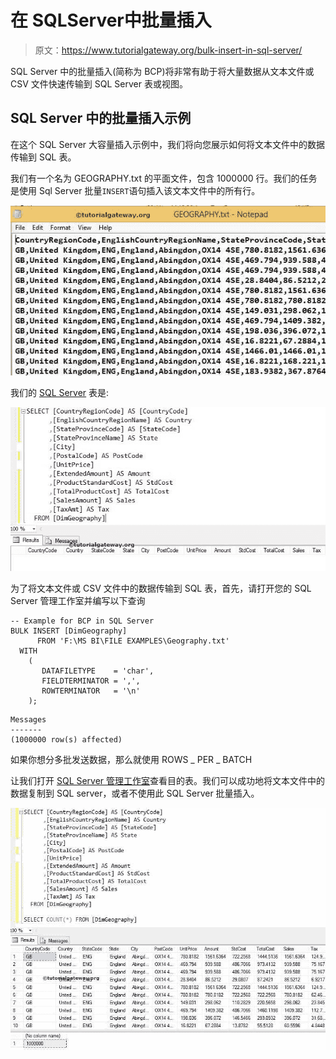 # 在 SQLServer中批量插入

> 原文：<https://www.tutorialgateway.org/bulk-insert-in-sql-server/>

SQL Server 中的批量插入(简称为 BCP)将非常有助于将大量数据从文本文件或 CSV 文件快速传输到 SQL Server 表或视图。

## SQL Server 中的批量插入示例

在这个 SQL Server 大容量插入示例中，我们将向您展示如何将文本文件中的数据传输到 SQL 表。

我们有一个名为 GEOGRAPHY.txt 的平面文件，包含 1000000 行。我们的任务是使用 Sql Server 批量`INSERT`语句插入该文本文件中的所有行。

![BULK INSERT in SQL Server 1](img/84bdf8e30db00df7bb3ad44c5bef6708.png)

我们的 [SQL Server](https://www.tutorialgateway.org/sql/) 表是:

![BULK INSERT in SQL Server 2](img/4696bb9437b882cb0bbf33334453b00b.png)

为了将文本文件或 CSV 文件中的数据传输到 SQL 表，首先，请打开您的 SQL Server 管理工作室并编写以下查询

```
-- Example for BCP in SQL Server
BULK INSERT [DimGeography] 
      FROM 'F:\MS BI\FILE EXAMPLES\Geography.txt' 
  WITH  
    ( 
       DATAFILETYPE    = 'char', 
       FIELDTERMINATOR = ',', 
       ROWTERMINATOR   = '\n' 
    );
```

```
Messages
-------
(1000000 row(s) affected)
```

如果你想分多批发送数据，那么就使用 ROWS _ PER _ BATCH

让我们打开 [SQL Server 管理工作室](https://www.tutorialgateway.org/sql-server-management-studio/)查看目的表。我们可以成功地将文本文件中的数据复制到 SQL server，或者不使用此 SQL Server 批量插入。

![BULK INSERT in SQL Server 6](img/62ea89942fb2b136917da3053755394c.png)